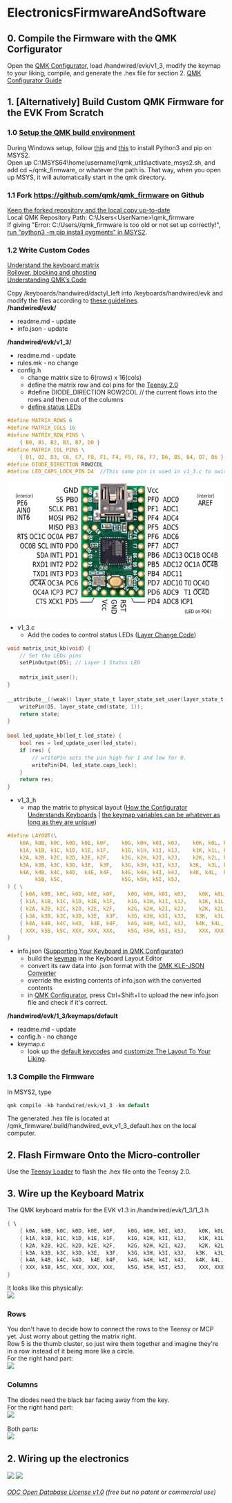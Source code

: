 # ElectronicsFirmwareAndSoftware

## 0. Compile the Firmware with the QMK Corfigurator 
Open the [QMK Configurator](https://config.qmk.fm/#/handwired/evk/v1_3/LAYOUT), load /handwired/evk/v1_3, modify the keymap to your liking, compile, and generate the .hex file for section 2.
[QMK Configurator Guide](https://docs.qmk.fm/#/newbs_building_firmware_configurator)

## 1. [Alternatively] Build Custom QMK Firmware for the EVK From Scratch
### 1.0 [Setup the QMK build environment](https://docs.qmk.fm/#/newbs_getting_started)  
During Windows setup, follow [this](https://stackoverflow.com/questions/41932407/which-python-should-i-install-and-how-when-using-msys2) and [this](https://stackoverflow.com/questions/48087004/installing-pip-on-msys) to install Python3 and pip on MSYS2.  
Open up C:\MSYS64\home\(username)\qmk_utils\activate_msys2.sh, and add cd ~/qmk_firmware, or whatever the path is. That way, when you open up MSYS, it will automatically start in the qmk directory.

### 1.1 Fork https://github.com/qmk/qmk_firmware on Github
[Keep the forked repository and the local copy up-to-date](https://www.earthdatascience.org/courses/intro-to-earth-data-science/git-github/github-collaboration/update-github-repositories-with-changes-by-others/)  
Local QMK Repository Path: C:\Users\<UserName>\qmk_firmware  
If giving "Error: C:/Users/<UserName>/qmk_firmware is too old or not set up correctly!", [run "python3 -m pip install pygments" in MSYS2](https://github.com/qmk/qmk_firmware/issues/10602).

### 1.2 Write Custom Codes
[Understand the keyboard matrix](https://www.dribin.org/dave/keyboard/one_html/)  
[Rollover, blocking and ghosting](https://deskthority.net/wiki/Rollover,_blocking_and_ghosting)  
[Understanding QMK’s Code](https://docs.qmk.fm/#/understanding_qmk?id=matrix-to-physical-layout-map)  
  
Copy /keyboards/handwired/dactyl_left into /keyboards/handwired/evk and modify the files according to [these guidelines](https://docs.qmk.fm/#/hardware_keyboard_guidelines?id=custom-keyboard-programming).  
**/handwired/evk/**
* readme.md - update   
* info.json - update 

**/handwired/evk/v1_3/**    
* readme.md - update   
* rules.mk - no change  
* config.h  
  * change matrix size to 6(rows) x 16(cols) 
  * define the matrix row and col pins for the [Teensy 2.0](https://www.pjrc.com/teensy/pinout.html)
  * #define DIODE_DIRECTION ROW2COL // the current flows into the rows and then out of the columns  
  * [define status LEDs](https://docs.qmk.fm/#/feature_led_indicators?id=configuration-options)
```c
#define MATRIX_ROWS 6
#define MATRIX_COLS 16
#define MATRIX_ROW_PINS \
    { B0, B1, B2, B3, B7, D0 }
#define MATRIX_COL_PINS \
    { D1, D2, D3, C6, C7, F0, F1, F4, F5, F6, F7, B6, B5, B4, D7, D6 }
#define DIODE_DIRECTION ROW2COL
#define LED_CAPS_LOCK_PIN D4  //This same pin is used in v1_3.c to switch the LED on/off
```  
![Teensy 2.0 Pinout in C Language](Images/pinout2a.png)

* v1_3.c
  * Add the codes to control status LEDs ([Layer Change Code](https://docs.qmk.fm/#/custom_quantum_functions?id=layer-change-code))
```c
void matrix_init_kb(void) {
    // Set the LEDs pins
    setPinOutput(D5); // Layer 1 Status LED

    matrix_init_user();
}

__attribute__((weak)) layer_state_t layer_state_set_user(layer_state_t state) {
    writePin(D5, layer_state_cmd(state, 1));
    return state;
}

bool led_update_kb(led_t led_state) {
    bool res = led_update_user(led_state);
    if (res) {
        // writePin sets the pin high for 1 and low for 0.
        writePin(D4, led_state.caps_lock);
    }
    return res;
}
```

* v1_3_h    
  * map the matrix to physical layout ([How the Configurator Understands Keyboards](https://docs.qmk.fm/#/reference_configurator_support?id=how-the-configurator-understands-keyboards) | [the keymap variables can be whatever as long as they are unique](https://www.reddit.com/r/olkb/comments/42ohxz/crazy_columns_and_tons_of_keys_with_qmk/?utm_source=amp&utm_medium=&utm_content=post_body))
```c
#define LAYOUT(\
    k0A, k0B, k0C, k0D, k0E, k0F,    k0G, k0H, k0I, k0J,    k0K, k0L, k0M, k0N, k0O, k0P, \
    k1A, k1B, k1C, k1D, k1E, k1F,    k1G, k1H, k1I, k1J,    k1K, k1L, k1M, k1N, k1O, k1P, \
    k2A, k2B, k2C, k2D, k2E, k2F,    k2G, k2H, k2I, k2J,    k2K, k2L, k2M, k2N, k2O, k2P, \
    k3A, k3B, k3C, k3D, k3E,  k3F,   k3G, k3H, k3I, k3J,   k3K,  k3L, k3M, k3N, k3O, k3P, \
    k4A, k4B, k4C, k4D,  k4E, k4F,   k4G, k4H, k4I, k4J,   k4K, k4L,  k4M, k4N, k4O, k4P, \
         k5B, k5C,                   k5G, k5H, k5I, k5J,                   k5N, k5O       \
) { \
    { k0A, k0B, k0C, k0D, k0E, k0F,    k0G, k0H, k0I, k0J,    k0K, k0L, k0M, k0N, k0O, k0P }, \
    { k1A, k1B, k1C, k1D, k1E, k1F,    k1G, k1H, k1I, k1J,    k1K, k1L, k1M, k1N, k1O, k1P }, \
    { k2A, k2B, k2C, k2D, k2E, k2F,    k2G, k2H, k2I, k2J,    k2K, k2L, k2M, k2N, k2O, k2P }, \
    { k3A, k3B, k3C, k3D, k3E,  k3F,   k3G, k3H, k3I, k3J,   k3K,  k3L, k3M, k3N, k3O, k3P }, \
    { k4A, k4B, k4C, k4D,  k4E, k4F,   k4G, k4H, k4I, k4J,   k4K, k4L,  k4M, k4N, k4O, k4P }, \
    { XXX, k5B, k5C, XXX, XXX, XXX,    k5G, k5H, k5I, k5J,    XXX, XXX, XXX, k5N, k5O, XXX } \
}
```

* info.json ([Supporting Your Keyboard in QMK Configurator](https://docs.qmk.fm/#/reference_configurator_support))
  * build the [keymap](../Keymap) in the Keyboard Layout Editor
  * convert its raw data into .json format with the [QMK KLE-JSON Converter](https://qmk.fm/converter/) 
  * override the existing contents of info.json with the converted contents 
  * in [QMK Configurator](https://config.qmk.fm/), press Ctrl+Shift+I to upload the new info.json file and check if it's correct.

**/handwired/evk/1_3/keymaps/default**
* readme.md - update
* config.h - no change
* keymap.c 
  * look up the [default keycodes](https://docs.qmk.fm/#/faq_keymap?id=what-are-the-default-keycodes) and [customize The Layout To Your Liking](https://docs.qmk.fm/#/newbs_building_firmware?id=customize-the-layout-to-your-liking).  

### 1.3 Compile the Firmware 
In MSYS2, type
```c
qmk compile -kb handwired/evk/v1_3 -km default
```
The generated .hex file is located at /qmk_firmware/.build/handwired_evk_v1_3_default.hex on the local computer.   

  

## 2. Flash Firmware Onto the Micro-controller
Use the [Teensy Loader](https://www.pjrc.com/teensy/loader_win10.html) to flash the .hex file onto the Teensy 2.0.

  
  
## 3. Wire up the Keyboard Matrix  
The QMK keyboard matrix for the EVK v1.3 in /handwired/evk/1_3/1_3.h   

```c
{ \
    { k0A, k0B, k0C, k0D, k0E, k0F,    k0G, k0H, k0I, k0J,    k0K, k0L, k0M, k0N, k0O, k0P }, \
    { k1A, k1B, k1C, k1D, k1E, k1F,    k1G, k1H, k1I, k1J,    k1K, k1L, k1M, k1N, k1O, k1P }, \
    { k2A, k2B, k2C, k2D, k2E, k2F,    k2G, k2H, k2I, k2J,    k2K, k2L, k2M, k2N, k2O, k2P }, \
    { k3A, k3B, k3C, k3D, k3E,  k3F,   k3G, k3H, k3I, k3J,   k3K,  k3L, k3M, k3N, k3O, k3P }, \
    { k4A, k4B, k4C, k4D,  k4E, k4F,   k4G, k4H, k4I, k4J,   k4K, k4L,  k4M, k4N, k4O, k4P }, \
    { XXX, k5B, k5C, XXX, XXX, XXX,    k5G, k5H, k5I, k5J,    XXX, XXX, XXX, k5N, k5O, XXX } \
}

``` 

It looks like this physically:  
<img src="./Images/EVKv1.2_Keymapping.jpg"> 

### Rows
You don't have to decide how to connect the rows to the Teensy or MCP yet. Just worry about getting the matrix right.  
Row 5 is the thumb cluster, so just wire them together and imagine they're in a row instead of it being more like a circle.  
For the right hand part:  
<img src="./Images/RightHandRowWiring.jpg"> 

### Columns
The diodes need the black bar facing away from the key.  
For the right hand part:  
<img src="./Images/RightHandMatrix.jpg"> 

Both parts:  
<img src="./Images/BothHandMatrices.jpg"> 


## 2. Wiring up the electronics
<img src="./Images/dactyl-circuit-diagram.png">  
 
<img src="./Images/FullWiring.jpg"> 






  

###### [ODC Open Database License v1.0](https://choosealicense.com/appendix/)  (free but no patent or commercial use)